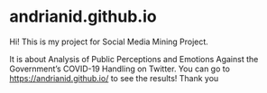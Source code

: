 # andrianid.github.io

Hi! This is my project for Social Media Mining Project.

It is about Analysis of Public Perceptions and Emotions Against the Government’s COVID-19 Handling on Twitter.
You can go to https://andrianid.github.io/ to see the results!
Thank you
